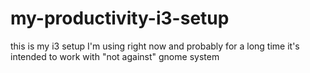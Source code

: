 # my-productivity-i3-setup
this is my i3 setup I'm using right now and probably for a long time it's intended to work with "not against" gnome system
